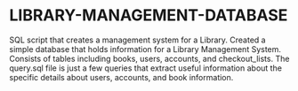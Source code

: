 # LIBRARY-MANAGEMENT-DATABASE
SQL script that creates a management system for a Library.
Created a simple database that holds information for a Library Management System. Consists of tables including books, users, accounts, and checkout_lists. The query.sql file is just a few queries that extract useful information about the specific details about users, accounts, and book information. 
